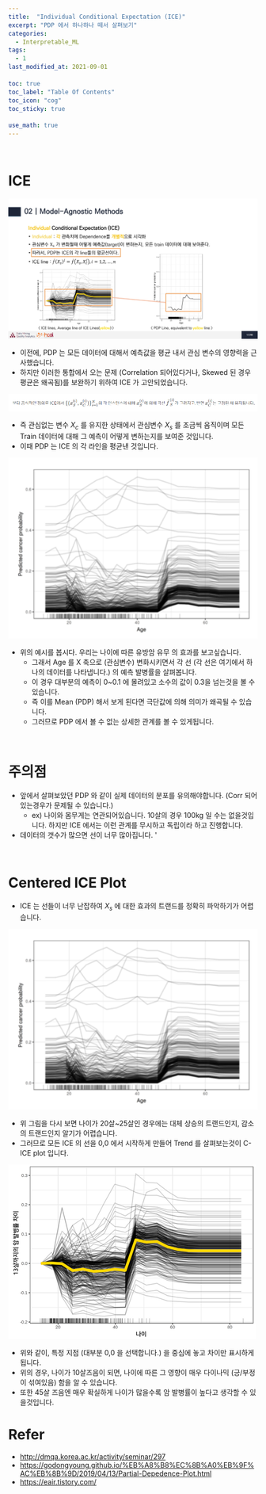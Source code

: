 ```yaml
---
title:  "Individual Conditional Expectation (ICE)"
excerpt: "PDP 에서 하나하나 떼서 살펴보기"
categories:
  - Interpretable_ML
tags:
  - 1
last_modified_at: 2021-09-01

toc: true
toc_label: "Table Of Contents"
toc_icon: "cog"
toc_sticky: true

use_math: true
---
```


<br>

# ICE

![jpg](/assets/images/ML/1_17.jpg)

- 이전에, PDP 는 모든 데이터에 대해서 예측값을 평균 내서 관심 변수의 영향력을 근사했습니다.
- 하지만 이러한 통합에서 오는 문제 (Correlation 되어있다거나, Skewed 된 경우 평균은 왜곡됨)를 보완하기 위하여 ICE 가 고안되었습니다.

![jpg](/assets/images/ML/2_2.png)

- 즉 관심없는 변수 $X_c$ 를 유지한 상태에서 관심변수 $X_s$ 를 조금씩 움직이며 모든 Train 데이터에 대해 그 예측이 어떻게 변하는지를 보여준 것입니다. 
- 이때 PDP 는 ICE 의 각 라인을 평균낸 것입니다.

![jpg](/assets/images/ML/2_1.png)

- 위의 예시를 봅시다. 우리는 나이에 따른 유방암 유무 의 효과를 보고싶습니다. 
  - 그래서 Age 를 X 축으로 (관심변수) 변화시키면서 각 선 (각 선은 여기에서 하나의 데이터를 나타냅니다.) 의 예측 발병률을 살펴봅니다. 
  - 이 경우 대부분의 예측이 0~0.1 에 몰려있고 소수의 값이 0.3을 넘는것을 볼 수 있습니다. 
  - 즉 이를 Mean (PDP) 해서 보게 된다면 극단값에 의해 의미가 왜곡될 수 있습니다. 
  - 그러므로 PDP 에서 볼 수 없는 상세한 관계를 볼 수 있게됩니다.

<br>

# 주의점

- 앞에서 살펴보았던 PDP 와 같이 실제 데이터의 분포를 유의해야합니다. (Corr 되어있는경우가 문제될 수 있습니다.)
  - ex) 나이와 몸무게는 연관되어있습니다. 10살의 경우 100kg 일 수는 없을것입니다. 하지만 ICE 에서는 이런 관계를 무시하고 독립이라 하고 진행합니다.
- 데이터의 갯수가 많으면 선이 너무 많아집니다. '

<br>

# Centered ICE Plot

- ICE 는 선들이 너무 난잡하여 $X_s$ 에 대한 효과의 트랜드를 정확히 파악하기가 어렵습니다. 

![jpg](/assets/images/ML/2_1.png)

- 위 그림을 다시 보면 나이가 20살~25살인 경우에는 대체 상승의 트랜드인지, 감소의 트랜드인지 알기가 어렵습니다. 
- 그러므로 모든 ICE 의 선을 0,0 에서 시작하게 만들어 Trend 를 살펴보는것이 C-ICE plot 입니다. 

![jpg](/assets/images/ML/2_3.png)

- 위와 같이, 특정 지점 (대부분 0,0 을 선택합니다.) 을 중심에 놓고 차이만 표시하게 됩니다. 
- 위의 경우, 나이가 10살즈음이 되면, 나이에 따른 그 영향이 매우 다이나믹 (긍/부정이 섞여있음) 함을 알 수 있습니다. 
- 또한 45살 즈음엔 매우 확실하게 나이가 많을수록 암 발병률이 높다고 생각할 수 있을것입니다.



# Refer

- http://dmqa.korea.ac.kr/activity/seminar/297
- https://godongyoung.github.io/%EB%A8%B8%EC%8B%A0%EB%9F%AC%EB%8B%9D/2019/04/13/Partial-Depedence-Plot.html
- https://eair.tistory.com/
